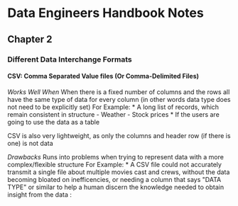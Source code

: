 # Data Engineers Handbook Notes
## Chapter 2
### Different Data Interchange Formats

#### CSV: Comma Separated Value files (Or Comma-Delimited Files)

_Works Well When_
When there is a fixed number of columns and the rows all have the same type of data for every column (in other words data type does not need to be explicitly set)
For Example:
	* A long list of records, which remain consistent in structure
		- Weather
		- Stock prices
	* If the users are going to use the data as a table

CSV is also very lightweight, as only the columns and header row (if there is one) is not data

_Drawbacks_
Runs into problems when trying to represent data with a more complex/flexible structure
For Example:
	* A CSV file could not accurately transmit a single file about multiple movies cast and crews, without the data becoming bloated on inefficencies, or needing a column that says "DATA TYPE" or similar to help a human discern the knowledge needed to obtain insight from the data
:
